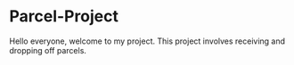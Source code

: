 # Parcel-Project
Hello everyone, welcome to my project. This project involves receiving and dropping off parcels.
